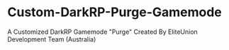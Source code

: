 Custom-DarkRP-Purge-Gamemode
============================

A Customized DarkRP Gamemode "Purge" Created By EliteUnion Development Team (Australia)
